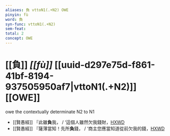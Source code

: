 ```yaml
---
aliases: 負 vttoN1(.+N2) OWE
pinyin: fù
word: 負
syn-func: vttoN1(.+N2)
sem-feat: 
total: 2
concept: OWE 
---
```

# [[負]] *[[fù]]*  [[uuid-d297e75d-f861-41bf-8194-937505950af7|vttoN1(.+N2)]] [[OWE]]
owe the contextually determinate N2 to N1
 - [[賢愚經]] 『此雖**負**我， / ‘這個人雖然欠我錢財，[HXWD](https://hxwd.org/textview.html?location=KR6b0059_T_005-0382b.57)
 - [[賢愚經]] 『薩薄當知！先所**負**錢， / ‘商主您應當知道從前欠我的錢，[HXWD](https://hxwd.org/textview.html?location=KR6b0059_T_005-0383a.7)